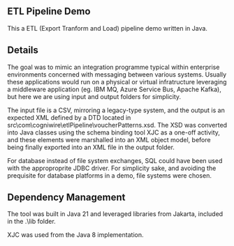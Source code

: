 ## ETL Pipeline Demo

This a ETL (Export Tranform and Load) pipeline demo written in Java.

## Details

The goal was to mimic an integration programme typical within enterprise environments concerned with messaging between various systems. Usually these applications would run on a physical or virtual infratructure leveraging a middleware application (eg. IBM MQ, Azure Service Bus, Apache Kafka), but here we are using input and output folders for simplicity.

The input file is a CSV, mirroring a legacy-type system, and the output is an expected XML defined by a DTD located in src\com\cogniwire\etlPipeline\voucherPatterns.xsd. The XSD was converted into Java classes using the schema binding tool XJC as a one-off activity, and these elements were marshalled into an XML object model, before being finally exported into an XML file in the output folder. 

For database instead of file system exchanges, SQL could have been used with the approproprite JDBC driver. For simplicity sake, and avoiding the prequisite for database platforms in a demo, file systems were chosen.

## Dependency Management

The tool was built in Java 21 and leveraged libraries from Jakarta, included in the .\lib folder. 

XJC was used from the Java 8 implementation.
